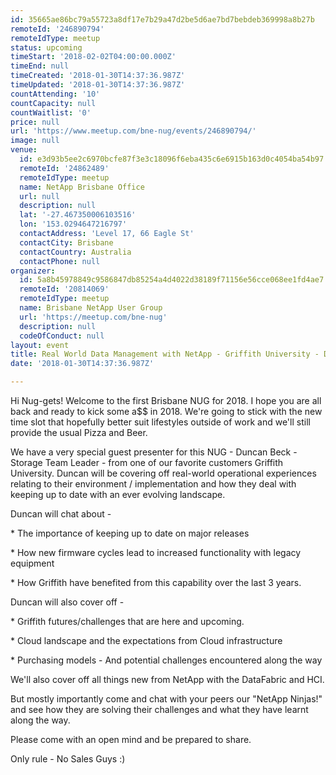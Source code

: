```yaml
---
id: 35665ae86bc79a55723a8df17e7b29a47d2be5d6ae7bd7bebdeb369998a8b27b
remoteId: '246890794'
remoteIdType: meetup
status: upcoming
timeStart: '2018-02-02T04:00:00.000Z'
timeEnd: null
timeCreated: '2018-01-30T14:37:36.987Z'
timeUpdated: '2018-01-30T14:37:36.987Z'
countAttending: '10'
countCapacity: null
countWaitlist: '0'
price: null
url: 'https://www.meetup.com/bne-nug/events/246890794/'
image: null
venue:
  id: e3d93b5ee2c6970bcfe87f3e3c18096f6eba435c6e6915b163d0c4054ba54b97
  remoteId: '24862489'
  remoteIdType: meetup
  name: NetApp Brisbane Office
  url: null
  description: null
  lat: '-27.467350006103516'
  lon: '153.0294647216797'
  contactAddress: 'Level 17, 66 Eagle St'
  contactCity: Brisbane
  contactCountry: Australia
  contactPhone: null
organizer:
  id: 5a8b45978849c9586847db85254a4d4022d38189f71156e56cce068ee1fd4ae7
  remoteId: '20814069'
  remoteIdType: meetup
  name: Brisbane NetApp User Group
  url: 'https://meetup.com/bne-nug'
  description: null
  codeOfConduct: null
layout: event
title: Real World Data Management with NetApp - Griffith University - Duncan Beck
date: '2018-01-30T14:37:36.987Z'

---
```

<p>Hi Nug-gets! Welcome to the first Brisbane NUG for 2018. I hope you are all back and ready to kick some a$$ in 2018. We're going to stick with the new time slot that hopefully better suit lifestyles outside of work and we'll still provide the usual Pizza and Beer.</p> <p>We have a very special guest presenter for this NUG - Duncan Beck - Storage Team Leader - from one of our favorite customers Griffith University. Duncan will be covering off real-world operational experiences relating to their environment / implementation and how they deal with keeping up to date with an ever evolving landscape.</p> <p>Duncan will chat about -</p> <p>* The importance of keeping up to date on major releases</p> <p>* How new firmware cycles lead to increased functionality with legacy equipment</p> <p>* How Griffith have benefited from this capability over the last 3 years.</p> <p>Duncan will also cover off -</p> <p>* Griffith futures/challenges that are here and upcoming.</p> <p>* Cloud landscape and the expectations from Cloud infrastructure</p> <p>* Purchasing models - And potential challenges encountered along the way</p> <p>We'll also cover off all things new from NetApp with the DataFabric and HCI.</p> <p>But mostly importantly come and chat with your peers our "NetApp Ninjas!" and see how they are solving their challenges and what they have learnt along the way.</p> <p>Please come with an open mind and be prepared to share.</p> <p>Only rule - No Sales Guys :)</p>
